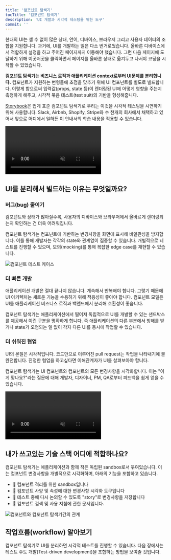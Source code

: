 ```yaml
---
title: '컴포넌트 탐색기'
tocTitle: '컴포넌트 탐색기'
description: 'UI 개발과 시각적 테스팅을 위한 도구'
commit: ''
---
```


현대의 UI는 셀 수 없이 많은 상태, 언어, 디바이스, 브라우저 그리고 사용자 데이터의 조합을 지원합니다. 과거에, UI를 개발하는 일은 다소 번거로웠습니다. 올바른 디바이스에서 적합하게 설정을 하고 주어진 페이지까지 이동해야 했습니다. 그런 다음 페이지에 도달하기 위해 이곳저곳을 클릭하면서 페이지를 올바른 상태로 옮겨두고 나서야 코딩을 시작할 수 있었습니다.

**컴포넌트 탐색기는 비즈니스 로직과 애플리케이션 context로부터 UI문제를 분리합니다.** 컴포넌트가 지원하는 변형들에 초점을 맞추기 위해 UI 컴포넌트를 별도로 빌드합니다. 이렇게 함으로써 입력값(props, state 등)이 렌더링된 UI에 어떻게 영향을 주는지 측정하게 해주고, 시각적 묶음 테스트(test suit)의 기반을 형성해줍니다.

[Storybook](https://storybook.js.org/)은 업계 표준 컴포넌트 탐색기로 우리는 이것을 시각적 테스팅을 시연하기 위해 사용합니다. Slack, Airbnb, Shopify, Stripe와 수 천개의 회사에서 채택하고 있어서 앞으로 어디에서 일하든 이 안내서의 학습 내용을 적용할 수 있습니다.

<video autoPlay muted playsInline loop>
  <source
    src="/visual-testing-handbook/storybook-component-explorer-visual-testing.mp4"
    type="video/mp4"/>
</video>

## UI를 분리해서 빌드하는 이유는 무엇일까요?

### 버그(bug) 줄이기

컴포넌트와 상태가 많아질수록, 사용자의 디바이스와 브라우저에서 올바르게 렌더링되는지 확인하는 건 더욱 어려워집니다.

컴포넌트 탐색기는 컴포넌트에 기반하는 변경사항을 화면에 표시해 비일관성을 방지합니다. 이를 통해 개발자는 각각의 state와 관계없이 집중할 수 있습니다. 개별적으로 테스트를 진행할 수 있으며, 모의(mocking)를 통해 복잡한 edge case를 재현할 수 있습니다.

![컴포넌트 테스트 케이스](/visual-testing-handbook/component-test-cases.png)

### 더 빠른 개발

애플리케이션 개발은 절대 끝나지 않습니다. 계속해서 반복해야 합니다. 그렇기 때문에 UI 아키텍처는 새로운 기능을 수용하기 위해 적응성이 좋아야 합니다. 컴포넌트 모델은 UI를 애플리케이션 비즈니스 로직과 백앤드에서 분리해 호환성이 좋습니다.

컴포넌트 탐색기는 애플리케이션에서 떨어져 독립적으로 UI를 개발할 수 있는 샌드박스를 제공해서 이런 구분을 명확하게 합니다. 즉 애플리케이션의 다른 부분에서 방해를 받거나 state가 오염되는 일 없이 각자 다른 UI를 동시에 작업할 수 있습니다. 

### 더 쉬워진 협업

UI의 본질은 시각적입니다. 코드만으로 이루어진 pull request는 작업을 나타내기에 불완전합니다. 진정한 협업을 하고싶다면 이해관계자가 UI를 살펴보아야 합니다.

컴포넌트 탐색기는 UI 컴포넌트와 컴포넌트의 모든 변경사항을 시각화합니다. 이는 "이게 맞나요?"라는 질문에 대해 개발자, 디자이너, PM, QA로부터 피드백을 쉽게 얻을 수 있습니다.

<video autoPlay muted playsInline loop>
  <source
    src="/visual-testing-handbook/storybook-workflow-publish.mp4"
    type="video/mp4"/>
</video>

## 내가 쓰고있는 기술 스택 어디에 적합하나요?

컴포넌트 탐색기는 애플리케이션과 함께 작은 독립된 sandbox로서 묶여있습니다. 이는 컴포넌트 변경사항을 개별적으로 시각화하며, 아래의 기능을 포함하고 있습니다.

- 🧱 컴포넌트 격리를 위한 sandbox입니다
- 🔭 컴포넌트 사양 및 속성에 대한 변경사항 시각화 도구입니다
- 🧩 테스트 중에 다시 논의할 수 있도록 "story"로 변경사항을 저장합니다
- 📑 컴포넌트 검색 및 사용 지침에 관한 문서입니다.

![컴포넌트와 컴포넌트 탐색기간의 관계](/visual-testing-handbook/storybook-relationship.png)

## 작업흐름(workflow) 알아보기

컴포넌트 탐색기로 UI를 분리하면 시각적 테스트를 진행할 수 있습니다. 다음 장에서는 테스트 주도 개발(Test-driven development)을 조합하는 방법을 보여줄 것입니다.